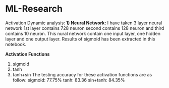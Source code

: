 # ML-Research

Activation Dynamic analysis:
**1) Neural Network:**
I have taken 3 layer neural network
1st layer contains 728  neuron second contains 128 neuron and third contains 10 neuron.
This nural network contain one input layer, one hidden layer and one output layer.
Results of sigmoid has been extracted in this notebook. 

**Activation Functions**

1) sigmoid
2) tanh
3) tanh+sin
The testing accuracy for these activation functions are as follow:
      sigmoid:  77.75%
      tanh:     83.36
      sin+tanh: 84.35%
